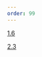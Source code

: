 ```yaml
---
order: 99
---
```


[1.6](https://www.dropbox.com/s/jmqktdkt45hgu8u/Project%2064%201.6.rar?dl=1)

[2.3](https://www.dropbox.com/s/dnvps5llun3c1ld/Project%2064%202.3.rar?dl=1)